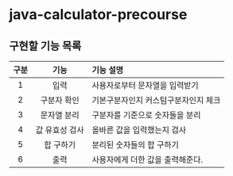 # java-calculator-precourse

## 구현할 기능 목록
| 구분 |   기능   | 기능 설명               |
|:--:|:------:|:--------------------|
| 1  |   입력   | 사용자로부터 문자열을 입력받기    |
| 2  | 구분자 확인 | 기본구분자인지 커스텀구분자인지 체크 |
| 3  | 문자열 분리 | 구분자를 기준으로 숫자들을 분리   |
| 4  |값 유효성 검사| 올바른 값을 입력했는지 검사     |
| 5  | 합 구하기  |   분리된 숫자들의 합 구하기    |
| 6  |   출력   | 사용자에게 더한 값을 출력해준다.  |